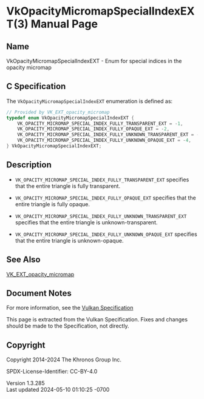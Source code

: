# VkOpacityMicromapSpecialIndexEXT(3) Manual Page

## Name

VkOpacityMicromapSpecialIndexEXT - Enum for special indices in the
opacity micromap



## <a href="#_c_specification" class="anchor"></a>C Specification

The `VkOpacityMicromapSpecialIndexEXT` enumeration is defined as:

``` c
// Provided by VK_EXT_opacity_micromap
typedef enum VkOpacityMicromapSpecialIndexEXT {
    VK_OPACITY_MICROMAP_SPECIAL_INDEX_FULLY_TRANSPARENT_EXT = -1,
    VK_OPACITY_MICROMAP_SPECIAL_INDEX_FULLY_OPAQUE_EXT = -2,
    VK_OPACITY_MICROMAP_SPECIAL_INDEX_FULLY_UNKNOWN_TRANSPARENT_EXT = -3,
    VK_OPACITY_MICROMAP_SPECIAL_INDEX_FULLY_UNKNOWN_OPAQUE_EXT = -4,
} VkOpacityMicromapSpecialIndexEXT;
```

## <a href="#_description" class="anchor"></a>Description

- `VK_OPACITY_MICROMAP_SPECIAL_INDEX_FULLY_TRANSPARENT_EXT` specifies
  that the entire triangle is fully transparent.

- `VK_OPACITY_MICROMAP_SPECIAL_INDEX_FULLY_OPAQUE_EXT` specifies that
  the entire triangle is fully opaque.

- `VK_OPACITY_MICROMAP_SPECIAL_INDEX_FULLY_UNKNOWN_TRANSPARENT_EXT`
  specifies that the entire triangle is unknown-transparent.

- `VK_OPACITY_MICROMAP_SPECIAL_INDEX_FULLY_UNKNOWN_OPAQUE_EXT` specifies
  that the entire triangle is unknown-opaque.

## <a href="#_see_also" class="anchor"></a>See Also

[VK_EXT_opacity_micromap](https://registry.khronos.org/vulkan/specs/1.3-extensions/man/html/VK_EXT_opacity_micromap.html)

## <a href="#_document_notes" class="anchor"></a>Document Notes

For more information, see the <a
href="https://registry.khronos.org/vulkan/specs/1.3-extensions/html/vkspec.html#VkOpacityMicromapSpecialIndexEXT"
target="_blank" rel="noopener">Vulkan Specification</a>

This page is extracted from the Vulkan Specification. Fixes and changes
should be made to the Specification, not directly.

## <a href="#_copyright" class="anchor"></a>Copyright

Copyright 2014-2024 The Khronos Group Inc.

SPDX-License-Identifier: CC-BY-4.0

Version 1.3.285  
Last updated 2024-05-10 01:10:25 -0700

